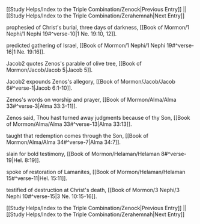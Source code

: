 [[Study Helps/Index to the Triple Combination/Zenock|Previous Entry]]  ||  [[Study Helps/Index to the Triple Combination/Zerahemnah|Next Entry]]

 prophesied of Christ's burial, three days of darkness, [[Book of Mormon/1 Nephi/1 Nephi 19#^verse-10|1 Ne. 19:10, 12]].

 predicted gathering of Israel, [[Book of Mormon/1 Nephi/1 Nephi 19#^verse-16|1 Ne. 19:16]].

 Jacob2 quotes Zenos's parable of olive tree, [[Book of Mormon/Jacob/Jacob 5|Jacob 5]].

 Jacob2 expounds Zenos's allegory, [[Book of Mormon/Jacob/Jacob 6#^verse-1|Jacob 6:1-10]].

 Zenos's words on worship and prayer, [[Book of Mormon/Alma/Alma 33#^verse-3|Alma 33:3-11]].

 Zenos said, Thou hast turned away judgments because of thy Son, [[Book of Mormon/Alma/Alma 33#^verse-13|Alma 33:13]].

 taught that redemption comes through the Son, [[Book of Mormon/Alma/Alma 34#^verse-7|Alma 34:7]].

 slain for bold testimony, [[Book of Mormon/Helaman/Helaman 8#^verse-19|Hel. 8:19]].

 spoke of restoration of Lamanites, [[Book of Mormon/Helaman/Helaman 15#^verse-11|Hel. 15:11]].

 testified of destruction at Christ's death, [[Book of Mormon/3 Nephi/3 Nephi 10#^verse-15|3 Ne. 10:15-16]].

[[Study Helps/Index to the Triple Combination/Zenock|Previous Entry]]  ||  [[Study Helps/Index to the Triple Combination/Zerahemnah|Next Entry]]